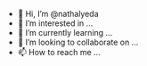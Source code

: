 - 👋 Hi, I’m @nathalyeda
- 👀 I’m interested in ...
- 🌱 I’m currently learning ...
- 💞️ I’m looking to collaborate on ...
- 📫 How to reach me ...

<!---
nathalyeda/nathalyeda is a ✨ special ✨ repository because its `README.md` (this file) appears on your GitHub profile.
You can click the Preview link to take a look at your changes.
--->
